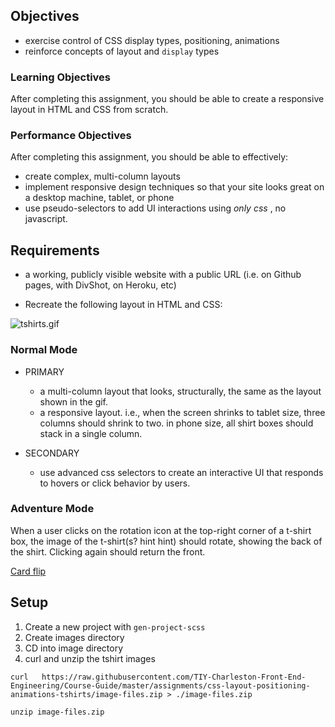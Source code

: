 ## Objectives

- exercise control of CSS display types, positioning, animations
- reinforce concepts of layout and `display` types

### Learning Objectives

After completing this assignment, you should be able to create a responsive layout in HTML and CSS from scratch.

### Performance Objectives

After completing this assignment, you should be able to effectively:

  - create complex, multi-column layouts 
  - implement responsive design techniques so that your site looks great on a desktop machine, tablet, or phone
  - use pseudo-selectors to add UI interactions using *only css* , no javascript.

## Requirements

- a working, publicly visible website with a public URL (i.e. on Github pages, with DivShot, on Heroku, etc)

- Recreate the following layout in HTML and CSS:

![tshirts.gif](https://tiy-learn-content.s3.amazonaws.com/988a985f-tshirts.gif)

### Normal Mode

  - PRIMARY
    - a multi-column layout that looks, structurally, the same as the layout shown in the gif.
    - a responsive layout. i.e., when the screen shrinks to tablet size, three columns should shrink to two. in phone size, all shirt boxes should stack in a single column. 

  - SECONDARY
    - use advanced css selectors to create an interactive UI that responds to hovers or click behavior by users. 

### Adventure Mode

When a user clicks on the rotation icon at the top-right corner of a t-shirt box, the image of the t-shirt(s? hint hint) should rotate, showing the back of the shirt. Clicking again should return the front. 

[Card flip](https://desandro.github.io/3dtransforms/docs/card-flip.html)

## Setup
1. Create a new project with `gen-project-scss`
2. Create images directory
3. CD into image directory
4. curl and unzip the tshirt images
  ```
  curl   https://raw.githubusercontent.com/TIY-Charleston-Front-End-Engineering/Course-Guide/master/assignments/css-layout-positioning-animations-tshirts/image-files.zip > ./image-files.zip
  
  unzip image-files.zip
  ```